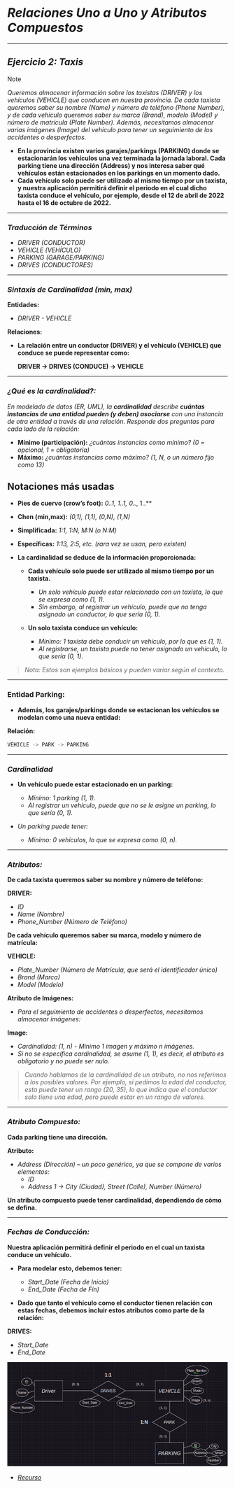 <!-- Autor: Daniel Benjamin Perez Morales -->
<!-- GitHub: https://github.com/D4nitrix13 -->
<!-- Correo electrónico: danielperezdev@proton.me -->

# ***Relaciones Uno a Uno y Atributos Compuestos***

---

## ***Ejercicio 2: Taxis***

> [!NOTE]
> *Queremos almacenar información sobre los taxistas (DRIVER) y los vehículos (VEHICLE) que conducen en nuestra provincia. De cada taxista queremos saber su nombre (Name) y número de teléfono (Phone Number), y de cada vehículo queremos saber su marca (Brand), modelo (Model) y número de matrícula (Plate Number). Además, necesitamos almacenar varias imágenes (Image) del vehículo para tener un seguimiento de los accidentes o desperfectos.*

- **En la provincia existen varios garajes/parkings (PARKING) donde se estacionarán los vehículos una vez terminada la jornada laboral. Cada parking tiene una dirección (Address) y nos interesa saber qué vehículos están estacionados en los parkings en un momento dado.**
- **Cada vehículo solo puede ser utilizado al mismo tiempo por un taxista, y nuestra aplicación permitirá definir el periodo en el cual dicho taxista conduce el vehículo, por ejemplo, desde el 12 de abril de 2022 hasta el 16 de octubre de 2022.**

---

### ***Traducción de Términos***

- *DRIVER (CONDUCTOR)*
- *VEHICLE (VEHÍCULO)*
- *PARKING (GARAGE/PARKING)*
- *DRIVES (CONDUCTORES)*

---

### ***Sintaxis de Cardinalidad (min, max)***

**Entidades:**

- *DRIVER - VEHICLE*

**Relaciones:**

- **La relación entre un conductor (DRIVER) y el vehículo (VEHICLE) que conduce se puede representar como:**
  
  **DRIVER -> DRIVES (CONDUCE) -> VEHICLE**

---

### ***¿Qué es la cardinalidad?:***

*En modelado de datos (ER, UML), la **cardinalidad** describe **cuántas instancias de una entidad pueden (y deben) asociarse** con una instancia de otra entidad a través de una relación. Responde dos preguntas para cada lado de la relación:*

- **Mínimo (participación):** *¿cuántas instancias como mínimo? (0 = opcional, 1 = obligatoria)*
- **Máximo:** *¿cuántas instancias como máximo? (1, N, o un número fijo como 13)*

## **Notaciones más usadas**

- **Pies de cuervo (crow’s foot):** *0..1, 1..1, 0..*, 1..**
- **Chen (min,max):** *(0,1), (1,1), (0,N), (1,N)*
- **Simplificada:** *1:1, 1:N, M:N (o N:M)*
- **Específicas:** *1:13, 2:5, etc. (rara vez se usan, pero existen)*

- **La cardinalidad se deduce de la información proporcionada:**
  - **Cada vehículo solo puede ser utilizado al mismo tiempo por un taxista.**
    - *Un solo vehículo puede estar relacionado con un taxista, lo que se expresa como (1, 1).*
    - *Sin embargo, al registrar un vehículo, puede que no tenga asignado un conductor, lo que sería (0, 1).*
  
  - **Un solo taxista conduce un vehículo:**
    - *Mínimo: 1 taxista debe conducir un vehículo, por lo que es (1, 1).*
    - *Al registrarse, un taxista puede no tener asignado un vehículo, lo que sería (0, 1).*

> *Nota: Estos son ejemplos básicos y pueden variar según el contexto.*

---

### **Entidad Parking:**

- **Además, los garajes/parkings donde se estacionan los vehículos se modelan como una nueva entidad:**

**Relación:**

```bash
VEHICLE -> PARK -> PARKING
```

---

### ***Cardinalidad***

- **Un vehículo puede estar estacionado en un parking:**
  - *Mínimo: 1 parking (1, 1).*
  - *Al registrar un vehículo, puede que no se le asigne un parking, lo que sería (0, 1).*
  
- *Un parking puede tener:*
  - *Mínimo: 0 vehículos, lo que se expresa como (0, n).*

---

### ***Atributos:***

**De cada taxista queremos saber su nombre y número de teléfono:**

**DRIVER:**

- *ID*
- *Name (Nombre)*
- *Phone_Number (Número de Teléfono)*

**De cada vehículo queremos saber su marca, modelo y número de matrícula:**

**VEHICLE:**

- *Plate_Number (Número de Matrícula, que será el identificador único)*
- *Brand (Marca)*
- *Model (Modelo)*

**Atributo de Imágenes:**

- *Para el seguimiento de accidentes o desperfectos, necesitamos almacenar imágenes:*

**Image:**

- *Cardinalidad: (1, n) - Mínimo 1 imagen y máximo n imágenes.*
- *Si no se especifica cardinalidad, se asume (1, 1), es decir, el atributo es obligatorio y no puede ser nulo.*

> *Cuando hablamos de la cardinalidad de un atributo, no nos referimos a los posibles valores. Por ejemplo, si pedimos la edad del conductor, esta puede tener un rango (20, 35), lo que indica que el conductor solo tiene una edad, pero puede estar en un rango de valores.*

---

### ***Atributo Compuesto:***

**Cada parking tiene una dirección.**

**Atributo:**

- *Address (Dirección) – un poco genérico, ya que se compone de varios elementos:*
  - *ID*
  - *Address 1 -> City (Ciudad), Street (Calle), Number (Número)*

**Un atributo compuesto puede tener cardinalidad, dependiendo de cómo se defina.**

---

### ***Fechas de Conducción:***

**Nuestra aplicación permitirá definir el periodo en el cual un taxista conduce un vehículo.**

- **Para modelar esto, debemos tener:**
  - *Start_Date (Fecha de Inicio)*
  - *End_Date (Fecha de Fin)*

- **Dado que tanto el vehículo como el conductor tienen relación con estas fechas, debemos incluir estos atributos como parte de la relación:**

**DRIVES:**

- *Start_Date*
- *End_Date*

*![Image RelacionesUnoAUnoAtributosCompuestos](/Images/RelacionesUnoAUnoAtributosCompuestos.png "/Images/RelacionesUnoAUnoAtributosCompuestos.png")*

- *[Recurso](https://ewebik.com/base-de-datos/modelo-entidad-relacion "https://ewebik.com/base-de-datos/modelo-entidad-relacion")*
